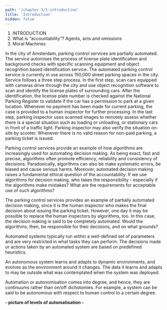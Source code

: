 ```yaml
---
path: '/chapter-3/1-introduction'
title: 'Introduction'
hidden: false
---
```


<text-box variant='Intro' name='Learning objectives'>

1. INTRODUCTION
2. What is “accountability”? Agents, acts and omissions
3. Moral Machines

</text-box>

In the city of Amsterdam, parking control services are partially automated. The service automises
the process of license plate identification and background checks with specific scanning equipment
and object recognition based identification service. The automated parking control service is
currently in use across 150,000 street parking spaces in the city. Service follows a three step
process. In the first step, scan cars equipped with cameras drive through the city and use object
recognition software to scan and identify the license plates of surrounding cars. After the
identification, the license plate number is checked against the National Parking Register to validate
if the car has a permission to park at a given location. Whenever no payment has been made for
current parking, the case is provided to a human inspector for further processing. In the last step,
parking inspector uses scanned images to remotely assess whether there is a special situation such
as loading or unloading, or stationary cars in front of a traffic light. Parking inspector may also
verify the situation on-site by scooter. Whenever there is no valid reason for non-paid parking, a
parking ticket is issued.

Parking control services provide an example of how algorithms are increasingly used for
automating decision making. As being exact, fast and precise, algorithms often promote
efficiency, reliability and consistency of decisions. Paradoxically, algorithms can also be make
systematic errors, be biased and cause serious harms. Moreover, automated decision making
raises a fundamental ethical question of the accountability: If we use algorithms for decision
making, who takes the responsibility - especially if the algorithms make mistakes? What are the
requirements for acceptable use of such algorithms?

The parking control services provides an example of partially automated decision making, since it
is the human inspector who makes the final decision about issuing the parking ticket. However,
one day it may be possible to replace the human inspectors by algorithms, too. In this case, the
decision making is said to be completely automated. Would the algorithms, then, be responsible
for their decisions, and on what grounds?

<text-box variant="hint" name="Automated vs. autonomous decision making">

Automated systems typically run within a well-defined set of parameters and are very
restricted in what tasks they can perform. The decisions made or actions taken by an
automated system are based on predefined heuristics.

An autonomous system learns and adapts to dynamic environments, and evolves as the
environment around it changes. The data it learns and adapts to may be outside what was
contemplated when the system was deployed.

Automation or autonomisation comes into degree, and hence, they are continuums rather
than on/off dichotomies. For example, a system can be said to be autonomous with
respect to human control to a certain degree.

  **- picture of levels of automatisation -**

</text-box>
